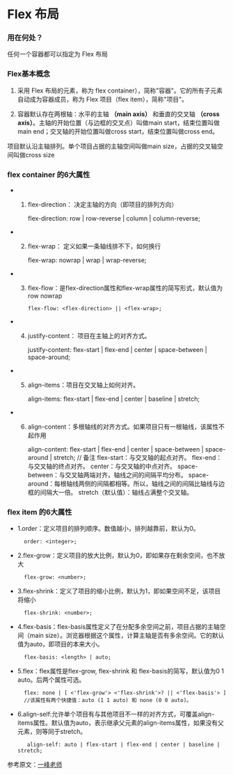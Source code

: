 # Flex 布局

### 用在何处？
 任何一个容器都可以指定为 Flex 布局

### Flex基本概念

1. 采用 Flex 布局的元素，称为 flex container），简称"容器"。它的所有子元素自动成为容器成员，称为 Flex 项目（flex item），简称"项目"。


2. 容器默认存在两根轴：水平的主轴 **（main axis）** 和垂直的交叉轴 **（cross axis）**。主轴的开始位置（与边框的交叉点）叫做main start，结束位置叫做main end；交叉轴的开始位置叫做cross start，结束位置叫做cross end。

项目默认沿主轴排列。单个项目占据的主轴空间叫做main size，占据的交叉轴空间叫做cross size

### flex container 的6大属性

* 1. flex-direction： 决定主轴的方向（即项目的排列方向）

        flex-direction: row | row-reverse | column | column-reverse;
* 2. flex-wrap： 定义如果一条轴线排不下，如何换行

        flex-wrap: nowrap | wrap | wrap-reverse;
* 3. flex-flow：是flex-direction属性和flex-wrap属性的简写形式，默认值为row nowrap

         flex-flow: <flex-direction> || <flex-wrap>;
* 4. justify-content： 项目在主轴上的对齐方式。

        justify-content: flex-start | flex-end | center | space-between | space-around;
* 5. align-items：项目在交叉轴上如何对齐。

        align-items: flex-start | flex-end | center | baseline | stretch;
* 6. align-content：多根轴线的对齐方式。如果项目只有一根轴线，该属性不起作用

        align-content: flex-start | flex-end | center | space-between | space-around | stretch;
        // 备注
        flex-start：与交叉轴的起点对齐。
        flex-end：与交叉轴的终点对齐。
        center：与交叉轴的中点对齐。
        space-between：与交叉轴两端对齐，轴线之间的间隔平均分布。
        space-around：每根轴线两侧的间隔都相等。所以，轴线之间的间隔比轴线与边框的间隔大一倍。
        stretch（默认值）：轴线占满整个交叉轴。

### flex item 的6大属性
* 1.order：定义项目的排列顺序。数值越小，排列越靠前，默认为0。

        order: <integer>;
* 2.flex-grow：定义项目的放大比例，默认为0，即如果存在剩余空间，也不放大

        flex-grow: <number>;
* 3.flex-shrink：定义了项目的缩小比例，默认为1，即如果空间不足，该项目将缩小

        flex-shrink: <number>;
* 4.flex-basis：flex-basis属性定义了在分配多余空间之前，项目占据的主轴空间（main size）。浏览器根据这个属性，计算主轴是否有多余空间。它的默认值为auto，即项目的本来大小。

        flex-basis: <length> | auto;
* 5.flex：flex属性是flex-grow, flex-shrink 和 flex-basis的简写，默认值为0 1 auto。后两个属性可选。

        flex: none | [ <'flex-grow'> <'flex-shrink'>? || <'flex-basis'> ]
        //该属性有两个快捷值：auto (1 1 auto) 和 none (0 0 auto)。
* 6.align-self:允许单个项目有与其他项目不一样的对齐方式，可覆盖align-items属性。默认值为auto，表示继承父元素的align-items属性，如果没有父元素，则等同于stretch。

         align-self: auto | flex-start | flex-end | center | baseline | stretch;

参考原文：[一峰老师](http://www.ruanyifeng.com/blog/2015/07/flex-grammar.html)
